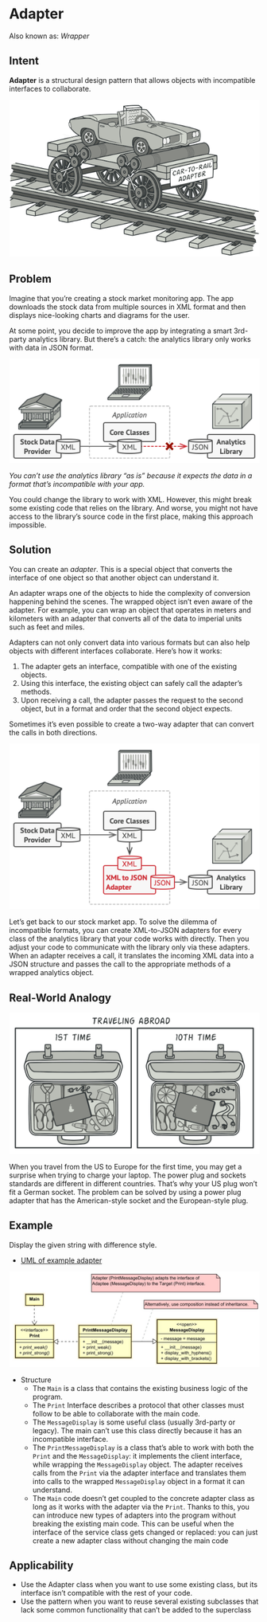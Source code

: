 # Adapter
Also known as: *Wrapper*

## Intent
**Adapter** is a structural design pattern that allows objects with incompatible interfaces to collaborate.

![](imgs/adapter-en.png)

## Problem
Imagine that you’re creating a stock market monitoring app. The app downloads the stock data from multiple sources in XML format and then displays nice-looking charts and diagrams for the user.

At some point, you decide to improve the app by integrating a smart 3rd-party analytics library. But there’s a catch: the analytics library only works with data in JSON format.

![](imgs/problem-en.png)

*You can’t use the analytics library “as is” because it expects the data in a format that’s incompatible with your app.*

You could change the library to work with XML. However, this might break some existing code that relies on the library. And worse, you might not have access to the library’s source code in the first place, making this approach impossible.

## Solution
You can create an *adapter*. This is a special object that converts the interface of one object so that another object can understand it.

An adapter wraps one of the objects to hide the complexity of conversion happening behind the scenes. The wrapped object isn’t even aware of the adapter. For example, you can wrap an object that operates in meters and kilometers with an adapter that converts all of the data to imperial units such as feet and miles.

Adapters can not only convert data into various formats but can also help objects with different interfaces collaborate. Here’s how it works:

1. The adapter gets an interface, compatible with one of the existing objects.
2. Using this interface, the existing object can safely call the adapter’s methods.
3. Upon receiving a call, the adapter passes the request to the second object, but in a format and order that the second object expects.

Sometimes it’s even possible to create a two-way adapter that can convert the calls in both directions.

![](imgs/solution-en.png)

Let’s get back to our stock market app. To solve the dilemma of incompatible formats, you can create XML-to-JSON adapters for every class of the analytics library that your code works with directly. Then you adjust your code to communicate with the library only via these adapters. When an adapter receives a call, it translates the incoming XML data into a JSON structure and passes the call to the appropriate methods of a wrapped analytics object.

## Real-World Analogy
![](imgs/adapter-comic-1-en.png)

When you travel from the US to Europe for the first time, you may get a surprise when trying to charge your laptop. The power plug and sockets standards are different in different countries. That’s why your US plug won’t fit a German socket. The problem can be solved by using a power plug adapter that has the American-style socket and the European-style plug.

## Example
Display the given string with difference style.

- [UML of example adapter](https://htmlpreview.github.io/?https://github.com/takaakit/uml-diagram-for-python-design-pattern-examples/blob/master/structural_patterns/adapter/DiagramMap.html)

![](imgs/uml-adapter.jpg)

- Structure
    - The `Main` is a class that contains the existing business logic of the program.
    - The `Print` Interface describes a protocol that other classes must follow to be able to collaborate with the main code.
    - The `MessageDisplay` is some useful class (usually 3rd-party or legacy). The main can’t use this class directly because it has an incompatible interface.
    - The `PrintMessageDisplay` is a class that’s able to work with both the `Print` and the `MessageDisplay`: it implements the client interface, while wrapping the `MessageDisplay` object. The adapter receives calls from the `Print` via the adapter interface and translates them into calls to the wrapped `MessageDisplay` object in a format it can understand.
    - The `Main` code doesn’t get coupled to the concrete adapter class as long as it works with the adapter via the `Print`. Thanks to this, you can introduce new types of adapters into the program without breaking the existing main code. This can be useful when the interface of the service class gets changed or replaced: you can just create a new adapter class without changing the main code

## Applicability
- Use the Adapter class when you want to use some existing class, but its interface isn’t compatible with the rest of your code.
- Use the pattern when you want to reuse several existing subclasses that lack some common functionality that can’t be added to the superclass